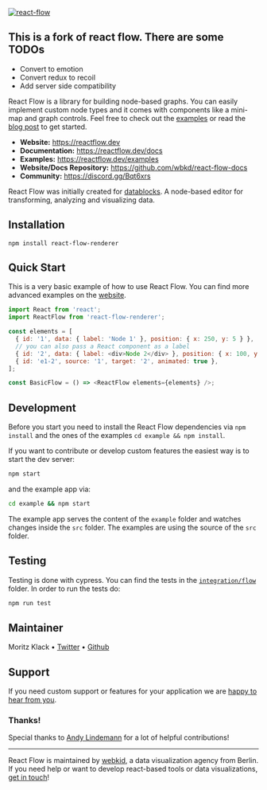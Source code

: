 [![react-flow](https://user-images.githubusercontent.com/2857535/95224198-b2540000-07fa-11eb-832d-361d72d60345.jpg)](https://reactflow.dev)

## This is a fork of react flow. There are some TODOs
- Convert to emotion
- Convert redux to recoil
- Add server side compatibility


React Flow is a library for building node-based graphs. You can easily implement custom node types and it comes with components like a mini-map and graph controls. Feel free to check out the [examples](https://reactflow.dev/) or read the [blog post](https://webkid.io/blog/react-flow-node-based-graph-library/) to get started.

- **Website:** https://reactflow.dev
- **Documentation:** https://reactflow.dev/docs
- **Examples:** https://reactflow.dev/examples
- **Website/Docs Repository:** https://github.com/wbkd/react-flow-docs
- **Community:** https://discord.gg/Bqt6xrs

React Flow was initially created for [datablocks](https://datablocks.pro). A node-based editor for transforming, analyzing and visualizing data.


## Installation

```
npm install react-flow-renderer
```

## Quick Start

This is a very basic example of how to use React Flow. You can find more advanced examples on the [website](https://reactflow.dev/examples).

```js
import React from 'react';
import ReactFlow from 'react-flow-renderer';

const elements = [
  { id: '1', data: { label: 'Node 1' }, position: { x: 250, y: 5 } },
  // you can also pass a React component as a label
  { id: '2', data: { label: <div>Node 2</div> }, position: { x: 100, y: 100 } },
  { id: 'e1-2', source: '1', target: '2', animated: true },
];

const BasicFlow = () => <ReactFlow elements={elements} />;
```

## Development

Before you start you need to install the React Flow dependencies via `npm install` and the ones of the examples `cd example && npm install`.

If you want to contribute or develop custom features the easiest way is to start the dev server:

```sh
npm start
```

and the example app via:

```sh
cd example && npm start 
```

The example app serves the content of the `example` folder and watches changes inside the `src` folder. The examples are using the source of the `src` folder.

## Testing

Testing is done with cypress. You can find the tests in the [`integration/flow`](/cypress/integration/flow) folder. In order to run the tests do:

```sh
npm run test
```

## Maintainer

Moritz Klack • [Twitter](https://twitter.com/moklick) • [Github](https://github.com/moklick)

## Support

If you need custom support or features for your application we are [happy to hear from you](https://webkid.io/contact).


### Thanks!

Special thanks to [Andy Lindemann](https://github.com/AndyLnd) for a lot of helpful contributions!

---

React Flow is maintained by [webkid](https://webkid.io), a data visualization agency from Berlin. If you need help or want to develop react-based tools or data visualizations, [get in touch](https://webkid.io/contact)!
